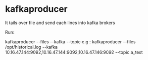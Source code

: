 # kafkaproducer

It tails over file and send each lines into kafka brokers

Run:

kafkaproducer --files  <log file paths with comma separted>  --kafka <kafka brokers with comma separted>  --topic <topics name>
e.g : kafkaproducer --files  /opt/historical.log  --kafka 10.16.47.144:9092,10.16.47.144:9092,10.16.47.146:9092 --topic a_test

